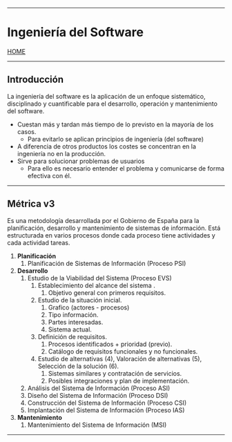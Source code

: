 
---
# Ingeniería del Software

[HOME](../../README.md)

---

## Introducción
La ingeniería del software es la aplicación de un enfoque sistemático, disciplinado y cuantificable para el desarrollo, operación y mantenimiento del software.
- Cuestan más y tardan más tiempo de lo previsto en la mayoría de los casos.
	- Para evitarlo se aplican principios de ingeniería (del software)
- A diferencia de otros productos los costes se concentran en la ingeniería no en la producción.
- Sirve para solucionar problemas de usuarios
	- Para ello es necesario entender el problema y comunicarse de forma efectiva con él.
---
## Métrica v3
Es una metodología desarrollada por el Gobierno de España para la planificación, desarrollo y mantenimiento de sistemas de información.
Está estructurada en varios procesos donde cada proceso tiene actividades y cada actividad tareas.
1. **Planificación**
	1. Planificación de Sistemas de Información (Proceso PSI)
2. **Desarrollo**
	1. Estudio de la Viabilidad del Sistema (Proceso EVS)
		1. Establecimiento del alcance del sistema .
			1. Objetivo general con primeros requisitos.
		2. Estudio de la situación inicial.
			1. Grafico (actores - procesos)
			2. Tipo información.
			3. Partes interesadas.
			4. Sistema actual.
		3. Definición de requisitos.
			1. Procesos identificados + prioridad (previo).
			2. Catálogo de requisitos funcionales y no funcionales.
		4. Estudio de alternativas (4), Valoración de alternativas (5), Selección de la solución (6).
			1. Sistemas similares y contratación de servicios.
			2. Posibles integraciones y plan de implementación.
	2. Análisis del Sistema de Información (Proceso ASI)
	3. Diseño del Sistema de Información (Proceso DSI)
	4. Construcción del Sistema de Información (Proceso CSI)
	5. Implantación del Sistema de Información (Proceso IAS)
1. **Mantenimiento**
	1. Mantenimiento del Sistema de Información (MSI)
---